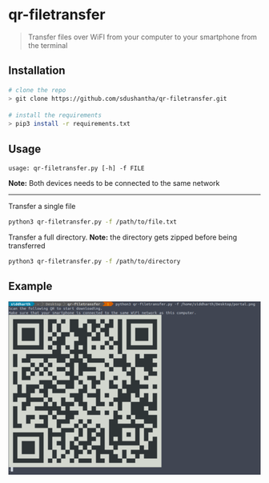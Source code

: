 # qr-filetransfer
> Transfer files over WiFI from your computer to your smartphone from the terminal

## Installation

```bash
# clone the repo
> git clone https://github.com/sdushantha/qr-filetransfer.git

# install the requirements
> pip3 install -r requirements.txt
```


## Usage
```
usage: qr-filetransfer.py [-h] -f FILE
```

**Note:** Both devices needs to be connected to the same network

---

Transfer a single file
```bash
python3 qr-filetransfer.py -f /path/to/file.txt
```


Transfer a full directory. **Note:** the directory gets zipped before being transferred
```bash
python3 qr-filetransfer.py -f /path/to/directory
```

## Example
![screenshot](screenshot.png)
